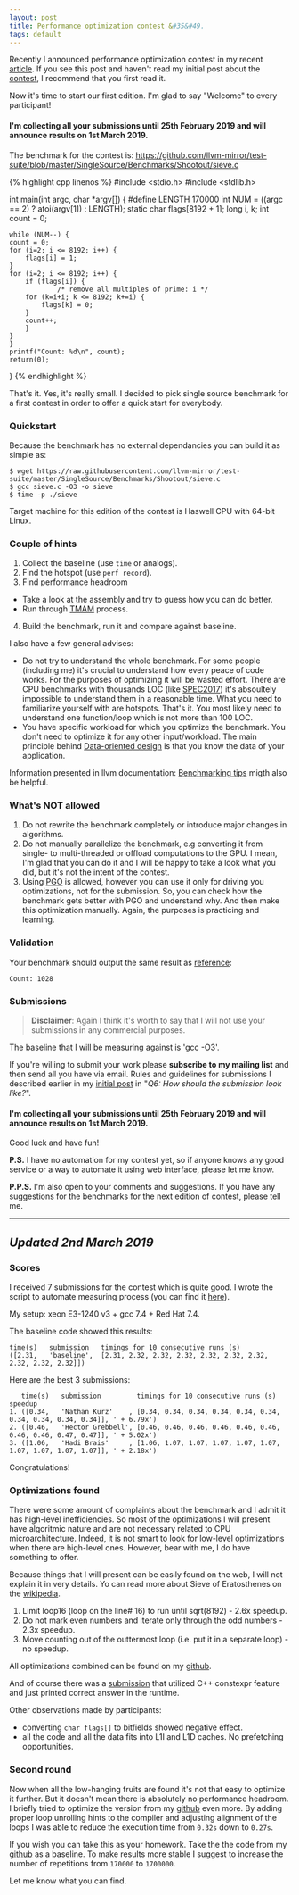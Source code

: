 ```yaml
---
layout: post
title: Performance optimization contest &#35&#49.
tags: default
---
```


Recently I announced performance optimization contest in my recent [article](https://dendibakh.github.io/blog/2019/02/02/Performance-optimization-contest). If you see this post and haven't read my initial post about the [contest](https://dendibakh.github.io/blog/2019/02/02/Performance-optimization-contest), I recommend that you first read it. 

Now it's time to start our first edition. I'm glad to say "Welcome" to every participant!

#### I'm collecting all your submissions until 25th February 2019 and will announce results on 1st March 2019.

The benchmark for the contest is:
https://github.com/llvm-mirror/test-suite/blob/master/SingleSource/Benchmarks/Shootout/sieve.c

{% highlight cpp linenos %}
#include <stdio.h>
#include <stdlib.h>

int main(int argc, char *argv[]) {
#define LENGTH 170000
    int NUM = ((argc == 2) ? atoi(argv[1]) : LENGTH);
    static char flags[8192 + 1];
    long i, k;
    int count = 0;

    while (NUM--) {
	count = 0; 
	for (i=2; i <= 8192; i++) {
	    flags[i] = 1;
	}
	for (i=2; i <= 8192; i++) {
	    if (flags[i]) {
                /* remove all multiples of prime: i */
		for (k=i+i; k <= 8192; k+=i) {
		    flags[k] = 0;
		}
		count++;
	    }
	}
    }
    printf("Count: %d\n", count);
    return(0);
}
{% endhighlight %}

That's it. Yes, it's really small. I decided to pick single source benchmark for a first contest in order to offer a quick start for everybody.

### Quickstart

Because the benchmark has no external dependancies you can build it as simple as:
```
$ wget https://raw.githubusercontent.com/llvm-mirror/test-suite/master/SingleSource/Benchmarks/Shootout/sieve.c
$ gcc sieve.c -O3 -o sieve
$ time -p ./sieve
```

Target machine for this edition of the contest is Haswell CPU with 64-bit Linux.

### Couple of hints

1. Collect the baseline (use `time` or analogs).
2. Find the hotspot (use `perf record`).
3. Find performance headroom
  * Take a look at the assembly and try to guess how you can do better.
  * Run through [TMAM](https://dendibakh.github.io/blog/2019/02/09/Top-Down-performance-analysis-methodology) process.
4. Build the benchmark, run it and compare against baseline.

I also have a few general advises:
- Do not try to understand the whole benchmark. For some people (including me) it's crucial to understand how every peace of code works. For the purposes of optimizing it will be wasted effort. There are CPU benchmarks with thousands LOC (like [SPEC2017](http://spec.org/cpu2017/)) it's absoultely impossible to understand them in a reasonable time. What you need to familiarize yourself with are hotspots. That's it. You most likely need to understand one function/loop which is not more than 100 LOC.
- You have specific workload for which you optimize the benchmark. You don't need to optimize it for any other input/workload. The main principle behind [Data-oriented design](https://en.wikipedia.org/wiki/Data-oriented_design) is that you know the data of your application.

Information presented in llvm documentation: [Benchmarking tips](https://llvm.org/docs/Benchmarking.html) migth also be helpful.

### What's NOT allowed

1. Do not rewrite the benchmark completely or introduce major changes in algorithms.
2. Do not manually parallelize the benchmark, e.g converting it from single- to multi-threaded or offload computations to the GPU. I mean, I'm glad that you can do it and I will be happy to take a look what you did, but it's not the intent of the contest.
3. Using [PGO](https://en.wikipedia.org/wiki/Profile-guided_optimization) is allowed, however you can use it only for driving you optimizations, not for the submission. So, you can check how the benchmark gets better with PGO and understand why. And then make this optimization manually. Again, the purposes is practicing and learning.

### Validation

Your benchmark should output the same result as [reference](https://github.com/llvm-mirror/test-suite/blob/master/SingleSource/Benchmarks/Shootout/sieve.reference_output):
```
Count: 1028
```

### Submissions

> __Disclaimer__: Again I think it's worth to say that I will not use your submissions in any commercial purposes.

The baseline that I will be measuring against is 'gcc -O3'.

If you're willing to submit your work please __subscribe to my mailing list__ and then send all you have via email.
Rules and guidelines for submissions I described earlier in my [initial post](https://dendibakh.github.io/blog/2019/02/02/Performance-optimization-contest) in "*Q6: How should the submission look like?*".

#### I'm collecting all your submissions until 25th February 2019 and will announce results on 1st March 2019.

Good luck and have fun!

__P.S.__ I have no automation for my contest yet, so if anyone knows any good service or a way to automate it using web interface, please let me know.

__P.P.S.__ I'm also open to your comments and suggestions. If you have any suggestions for the benchmarks for the next edition of contest, please tell me.

---

## _Updated 2nd March 2019_

### Scores

I received 7 submissions for the contest which is quite good. I wrote the script to automate measuring process (you can find it [here](https://github.com/dendibakh/dendibakh.github.io/tree/master/_posts/code/PerfContest/run.py)).

My setup: xeon E3-1240 v3 + gcc 7.4 + Red Hat 7.4.

The baseline code showed this results:
```
time(s)   submission   timings for 10 consecutive runs (s)
([2.31,   'baseline',  [2.31, 2.32, 2.32, 2.32, 2.32, 2.32, 2.32, 2.32, 2.32, 2.32]])
```

Here are the best 3 submissions:
```
   time(s)   submission         timings for 10 consecutive runs (s)                            speedup
1. ([0.34,   'Nathan Kurz'    , [0.34, 0.34, 0.34, 0.34, 0.34, 0.34, 0.34, 0.34, 0.34, 0.34]], ' + 6.79x')
2. ([0.46,   'Hector Grebbell', [0.46, 0.46, 0.46, 0.46, 0.46, 0.46, 0.46, 0.46, 0.47, 0.47]], ' + 5.02x')
3. ([1.06,   'Hadi Brais'     , [1.06, 1.07, 1.07, 1.07, 1.07, 1.07, 1.07, 1.07, 1.07, 1.07]], ' + 2.18x')
```
Congratulations!

### Optimizations found

There were some amount of complaints about the benchmark and I admit it has high-level inefficiencies. So most of the optimizations I will present have algoritmic nature and are not necessary related to CPU microarchitecture. Indeed, it is not smart to look for low-level optimizations when there are high-level ones. However, bear with me, I do have something to offer.

Because things that I will present can be easily found on the web, I will not explain it in very details. Yo can read more about Sieve of Eratosthenes on the [wikipedia](https://en.wikipedia.org/wiki/Sieve_of_Eratosthenes).

1. Limit loop16 (loop on the line# 16) to run until sqrt(8192) - 2.6x speedup.
2. Do not mark even numbers and iterate only through the odd numbers - 2.3x speedup.
3. Move counting out of the outtermost loop (i.e. put it in a separate loop) - no speedup.

All optimizations combined can be found on my [github](https://github.com/dendibakh/dendibakh.github.io/tree/master/_posts/code/PerfContest/1/sieve.c).

And of course there was a [submission](https://github.com/dendibakh/dendibakh.github.io/tree/master/_posts/code/PerfContest/1/sieve_constexpr.c) that utilized C++ constexpr feature and just printed correct answer in the runtime.

Other observations made by participants:
- converting `char flags[]` to bitfields showed negative effect.
- all the code and all the data fits into L1I and L1D caches. No prefetching opportunities.
 
### Second round

Now when all the low-hanging fruits are found it's not that easy to optimize it further. But it doesn't mean there is absolutely no performance headroom. I briefly tried to optimize the version from my [github](https://github.com/dendibakh/dendibakh.github.io/tree/master/_posts/code/PerfContest/1/sieve.c) even more. By adding proper loop unrolling hints to the compiler and adjusting alignment of the loops I was able to reduce the execution time from `0.32s` down to `0.27s`. 

If you wish you can take this as your homework. Take the the code from my [github](https://github.com/dendibakh/dendibakh.github.io/tree/master/_posts/code/PerfContest/1/sieve.c) as a baseline. To make results more stable I suggest to increase the number of repetitions from `170000` to `1700000`.

Let me know what you can find.

